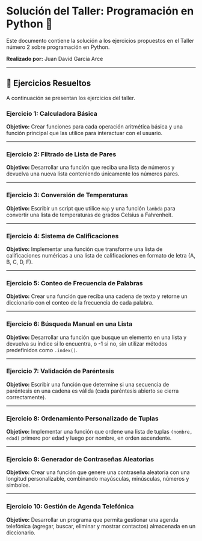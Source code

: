 # Solución del Taller: Programación en Python 🐍

Este documento contiene la solución a los ejercicios propuestos en el Taller número 2 sobre programación en Python.

**Realizado por:** Juan David García Arce

---

## 📝 Ejercicios Resueltos

A continuación se presentan los ejercicios del taller.

### **Ejercicio 1: Calculadora Básica**

**Objetivo:** Crear funciones para cada operación aritmética básica y una función principal que las utilice para interactuar con el usuario.

---

### **Ejercicio 2: Filtrado de Lista de Pares**

**Objetivo:** Desarrollar una función que reciba una lista de números y devuelva una nueva lista conteniendo únicamente los números pares.

---

### **Ejercicio 3: Conversión de Temperaturas**

**Objetivo:** Escribir un script que utilice `map` y una función `lambda` para convertir una lista de temperaturas de grados Celsius a Fahrenheit.

---

### **Ejercicio 4: Sistema de Calificaciones**

**Objetivo:** Implementar una función que transforme una lista de calificaciones numéricas a una lista de calificaciones en formato de letra (A, B, C, D, F).

---

### **Ejercicio 5: Conteo de Frecuencia de Palabras**

**Objetivo:** Crear una función que reciba una cadena de texto y retorne un diccionario con el conteo de la frecuencia de cada palabra.

---

### **Ejercicio 6: Búsqueda Manual en una Lista**

**Objetivo:** Desarrollar una función que busque un elemento en una lista y devuelva su índice si lo encuentra, o -1 si no, sin utilizar métodos predefinidos como `.index()`.

---

### **Ejercicio 7: Validación de Paréntesis**

**Objetivo:** Escribir una función que determine si una secuencia de paréntesis en una cadena es válida (cada paréntesis abierto se cierra correctamente).

---

### **Ejercicio 8: Ordenamiento Personalizado de Tuplas**

**Objetivo:** Implementar una función que ordene una lista de tuplas `(nombre, edad)` primero por edad y luego por nombre, en orden ascendente.

---

### **Ejercicio 9: Generador de Contraseñas Aleatorias**

**Objetivo:** Crear una función que genere una contraseña aleatoria con una longitud personalizable, combinando mayúsculas, minúsculas, números y símbolos.

---

### **Ejercicio 10: Gestión de Agenda Telefónica**

**Objetivo:** Desarrollar un programa que permita gestionar una agenda telefónica (agregar, buscar, eliminar y mostrar contactos) almacenada en un diccionario.